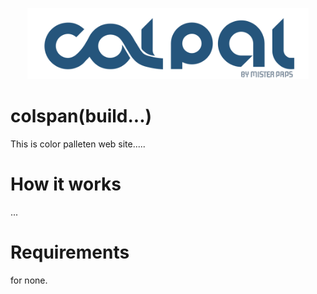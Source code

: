 <p align="center">
<img src="assets/img/logo.svg" width="450px"></img>
 </p> 

# colspan(build...)
This is color palleten web site.....
# How it works
...
# Requirements
 for none.